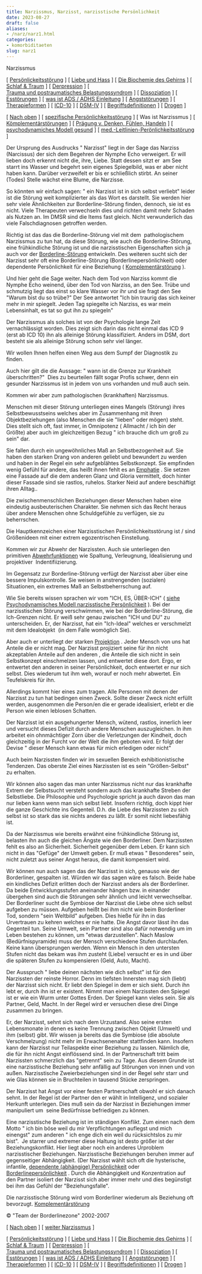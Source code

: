 ```yaml
---
title: Narzissmus, Narzisst, narzisstische Persönlichkeit
date: 2023-08-27
draft: false
aliases:
- /narz/narz1.html
categories:
- komorbiditaeten
slug: narz1
---
```



Narzissmus

[ [Persönlickeitsstörung](../persstoerung/persstoerung1.html) ] [ [Liebe und Hass](../definition/liebe1.htm) ] [ [Die Biochemie des Gehirns](../biochemie/biochemie.htm) ] [ [Schlaf & Traum](../schlaf/traum.htm) ] [ [Derpression](../depression/depri.html) ] [ [Trauma und postraumatisches Belastungssyndrom](../trauma/trauma.htm) ] [ [Dissoziation](../disso/dissoziation.htm) ] [ [Esstörungen](../ess/esst1.html) ] [ [was ist ADS / ADHS Einleitung](../ads/ads.html) ] [ [Angststörungen](../angststoerung/angststoerungen.htm) ] [ [Therapieformen](../theraformen/theraformen.htm) ] [ [ICD-10](../definition/icd10.htm) ] [ [DSM-IV](../definition/dsm.htm) ] [ [Begriffsdefinitionen](../definition/definitionen.htm) ] [ [Drogen](../definition/definitionen_1.htm) ]

[ [Nach oben](../persstoerung/persstoerung1.html) ] [ [spezifische Persönlichkeitsstörung](../persstoerung/spezifische_f60/spezifische_f60.html) ] [ Was ist Narzissmus ] [ [Kömplementärstörungen](../kompstoerung/komplimentaerstoerungen.htm) ] [ [Prägung v. Denken, Fühlen, Handeln](../vergang_gegenw_zukunf/die_vergangenheit_bestimmt_die_g.htm) ] [ [psychodynamiches Modell gesund](../ich/psychodynamisches_modell-normal.htm) ] [ [med.-Leitlinien-Perönlichkeitsstörung](../persstoerung/med-leitlinien-ps.pdf) ]

Der Ursprung des Ausdrucks " Narzisst" liegt in der Sage das
Narziss (Narcissus) der sich dem Begehren der Nymphe Echo verweigert. Er will lieben
doch erkennt nicht die, ihre, Liebe. Statt dessen sitzt er  am See starrt ins Wasser
und begehrt sein eigenes Spiegelbild, was er aber nicht haben kann. Darüber
verzweifelt er bis er schließlich stirbt. An seiner (Todes) Stelle wächst eine
Blume, die Narzisse.

So könnten wir einfach sagen: " ein Narzisst ist in sich selbst
verliebt" leider ist die Störung weit komplizierter als das Wort es darstellt. Sie werden hier sehr viele Ähnlichkeiten zur
Borderline-Störung
finden, dennoch, sie ist es nicht. Viele Therapeuten verwechseln dies und
richten damit mehr Schaden als Nutzen an. Im DMSR sind die Items fast gleich.
Nicht verwunderlich das viele Falschdiagnosen getroffen werden.

Richtig ist das das die Borderline-Störung viel mit dem 
pathologischem Narzissmus zu tun hat, da
diese Störung, wie auch die Borderline-Störung, eine frühkindliche Störung ist und
die narzisstischen
Eigenschaften sich ja auch vor der [Borderline-Störung](https://blz.borderliner.ch/bord/bord1/bord1.html) entwickeln. Des weiteren sucht sich der Narzisst sehr oft eine Borderline-Störung
(Borderlinepersönlichkeit) oder dependente Persönlichkeit für eine Beziehung
( [Komplementärstörung](../kompstoerung/komplimentaerstoerungen.htm) ).

Und hier geht die Sage weiter. Nach dem Tod von Narziss
kommt die Nymphe Echo weinend, über den Tod von Narziss, an den See. Trübe und schmutzig
liegt das einst so klare Wasser vor ihr und sie fragt den See "Warum bist
du so trübe?" Der See antwortet "Ich bin traurig das sich keiner
mehr in mir spiegelt. Jeden Tag spiegelte ich Narziss, es war mein Lebensinhalt,
es tat so gut ihn zu spiegeln"

Der Narzissmus als solches ist von der Psychologie lange Zeit vernachlässigt
worden. Dies zeigt sich darin das nicht einmal das ICD 9 (erst ab ICD 10) ihn als alleinige Störung
klassifiziert. Anders im DSM, dort besteht sie als alleinige Störung schon sehr
viel länger.

Wir wollen Ihnen helfen einen Weg aus dem Sumpf der Diagnostik zu finden.

Auch hier gilt die die Aussage: " wann ist die Grenze zur Krankheit
überschritten?"  Dies zu beurteilen fällt sogar Profis schwer, denn
ein gesunder Narzissmus ist in jedem von uns vorhanden und muß auch sein.

Kommen wir aber zum pathologischen (krankhaften) Narzissmus.

Menschen mit dieser Störung unterliegen eines Mangels (Störung) ihres
Selbstbewusstseins welches aber im Zusammenhang mit ihren Objektbeziehungen
(also Menschen die sie "lieben" oder mögen) steht. Dies stellt sich oft, fast
immer, in Omnipotenz ( Allmacht / ich bin der Größte) aber auch im
gleichzeitigen Bezug " ich brauche dich um groß zu sein" dar.

Sie fallen durch ein ungewöhnliches Maß an Selbstbezogenheit auf. Sie
haben den starken Drang von anderen geliebt und bewundert zu werden und haben in
der Regel ein sehr aufgeblähtes Selbstkonzept. Sie empfinden wenig Gefühl für
andere, das heißt ihnen fehlt es an [Emphatie](../definition/definitionen.htm#Empathie) . Sie setzen eine Fassade auf die
dem anderen Glanz und Gloria vermittelt, doch hinter dieser Fassade sind sie
rastlos, ruhelos. Starker Neid auf andere beschäftigt ihren Alltag..

Die zwischenmenschlichen Beziehungen dieser Menschen haben eine eindeutig
ausbeuterischen Charakter. Sie nehmen sich das Recht heraus über andere
Menschen ohne Schuldgefühle zu verfügen, sie zu beherrschen.

Die Hauptkennzeichen einer Narzisstischen Persönlichkeitsstörung ist / sind
Größenideen mit einer extrem egozentrischen Einstellung.

Kommen wir zur Abwehr der Narzissten. Auch sie unterliegen den primitiven [Abwehrfunktionen](https://blz.borderliner.ch/ich/psychodynamisches_modell-normal.htm#ich-abwehr) wie Spaltung, Verleugnung, Idealisierung und projektiver 
Indentifiizierung.

Im Gegensatz zur Borderline-Störung verfügt der Narzisst aber über eine
bessere Impulskontrolle. Sie weisen in anstrengenden (sozialen) Situationen, ein
extremes Maß an Selbstbeherrschung auf.

Wie Sie bereits wissen sprachen wir vom "ICH, ES, ÜBER-ICH"
  ( [siehe
Psychodynamisches Modell narzisstische Persönlichkeit](https://blz.borderliner.ch/ich/psychodynamisches_modell-narzissmus.htm) ). Bei
der narzisstischen Störung verschwimmen, wie bei der Borderline-Störung, die Ich-Grenzen
nicht. Er weiß sehr genau zwischen "ICH und DU" zu unterscheiden. Er,
der Narzisst, hat ein "Ich-Ideal" welches er verschmelzt mit dem
Idealobjekt  (in dem Falle womöglich Sie).

Aber auch er unterliegt der starken [Projektion](https://blz.borderliner.ch/spaltung/spaltung.html) . Jeder Mensch von uns hat
Anteile die er nicht mag. Der Narzisst projiziert seine für ihn nicht
akzeptablen Anteile auf den anderen , die Anteile die sich nicht in sein
Selbstkonzept einschmelzen lassen, und entwertet diese dort. Ergo, er entwertet
den anderen in seiner Persönlichkeit, doch entwertet er nur sich selbst. Dies
wiederum tut ihm weh, worauf er noch mehr abwertet. Ein Teufelskreis für ihn.

Allerdings kommt hier eines zum tragen. Alle Personen mit denen der Narzisst
zu tun hat bedingen einen Zweck. Sollte dieser Zweck nicht erfüllt werden,
ausgenommen die Person/en die er gerade idealisiert, erlebt er die Person wie
einen leblosen Schatten.

Der Narzisst ist ein ausgehungerter Mensch, wütend, rastlos, innerlich
leer  und versucht dieses Defizit durch andere Menschen auszugleichen. In
ihm arbeitet ein ohnmächtiger Zorn über die Verletzungen der Kindheit, doch
gleichzeitig in der Furcht vor der Welt die ihm geboten wird. Er folgt der
Devise " dieser Mensch kann etwas für mich erledigen oder nicht"

Auch beim Narzissten finden wir im sexuellen Bereich exhibitionistische
Tendenzen. Das oberste Ziel eines Narzissten ist es sein "Größen-Selbst"
zu erhalten.

Wir können also sagen das man unter Narzissmus nicht nur das krankhafte
Extrem der Selbstsucht versteht sondern auch das krankhafte Streben der
Selbstliebe. Die Philosophie und Psychologie spricht ja auch davon das man nur
lieben kann wenn man sich selbst liebt. Insofern richtig, doch kippt hier die
ganze Geschichte ins Gegenteil. D.h. die Liebe des Narzissten zu sich selbst ist
so stark das sie nichts anderes zu läßt. Er somit nicht liebesfähig ist.

Da der Narzissmus wie bereits erwähnt eine frühkindliche Störung ist,
belasten ihn auch die gleichen Ängste wie den Borderliner. Dem Narzissten fehlt
es also an Sicherheit. Sicherheit gegenüber dem Leben. Er kann sich nicht in
das "Gefüge" der Umwelt geben. Er muß etwas " Besonderes"
sein, nicht zuletzt aus seiner Angst heraus, die damit kompensiert wird.

Wir können nun auch sagen das der Narzisst in sich, genauso
wie der Borderliner, gespalten ist. Würden wir das sagen wäre es falsch. Beide
habe ein kindliches Defizit erlitten doch der Narzisst anders als der
Borderliner. Da beide Entwicklungsstufen aneinander hängen bzw. in einander
übergehen sind auch die Störungen sehr ähnlich und leicht verwechselbar. Der
Borderliner sucht die Symbiose der Narzisst die Liebe ohne sich selbst aufgeben
zu müssen. Aufgeben heißt bei ihm nicht wie beim Borderliner Tod, sondern
"sein Weltbild" aufgeben. Dies hieße für ihn in das Urvertrauen zu
kehren welches er nie hatte. Die Angst davor lässt ihn das Gegenteil tun. Seine
Umwelt, sein Partner sind also dafür notwendig um im Leben bestehen zu können,
um "etwas darzustellen". Nach Maslow (Bedürfnispyramide) muss der Mensch verschiedene
Stufen durchlaufen. Keine kann übersprungen werden. Wenn ein Mensch in den
untersten Stufen nicht das bekam was ihm zusteht (Liebe) versucht er es in und
über die späteren Stufen zu kompensieren (Geld, Auto, Macht).

Der Ausspruch " liebe deinen nächsten wie dich
selbst" ist für den Narzissten der reinste Horror. Denn im tiefsten
Innersten mag sich (liebt) der Narzisst sich nicht. Er liebt den Spiegel in dem
er sich sieht. Durch ihn lebt er, durch ihn ist er existent. Nimmt man einem
Narzissten
den Spiegel ist er wie ein Wurm unter Gottes Erden. Der Spiegel kann
vieles sein. Sie als Partner, Geld, Macht. In der Regel wird er versuchen diese
drei Dinge zusammen zu bringen.

Er, der Narzisst, sehnt sich nach dem Urzustand. Also seine
ersten Lebensmonate in denen es keine Trennung zwischen Objekt (Umwelt) und ihm
(selbst) gibt. Wir wissen ja bereits das die Symbiose (die absolute
Verschmelzung) nicht mehr im Erwachsenenalter stattfinden kann. Insofern kann
der Narzisst nur Teilaspekte einer Beziehung zu lassen. Nämlich die, die für
ihn nicht Angst einflössend sind. In der Partnerschaft tritt beim Narzissten schmerzlich das "getrennt" sein zu Tage. Aus diesem Grunde ist eine narzisstische
Beziehung sehr anfällig auf Störungen von innen und von außen. Narzisstische
Zweierbeziehungen sind in der Regel sehr starr und wie Glas können sie in
Bruchteilen in tausend Stücke zerspringen.

Der Narzisst hat Angst vor einer festen Partnerschaft obwohl
er sich danach sehnt. In der Regel ist der Partner den er wählt in Intelligenz,
und sozialer Herkunft unterlegen. Dies muß sein da der Narzisst in Beziehungen
immer manipuliert um  seine Bedürfnisse befriedigen zu können.

Eine narzisstische Beziehung ist im ständigen Konflikt. Zum
einen nach dem Motto " ich bin böse weil du mir Verpflichtungen auflegst
und mich einengst" zum anderen " ich enge dich ein weil du
rücksichtslos zu mir bist".  Je starrer und extremer diese Haltung
ist desto größer ist der Beziehungskonflikt. Hier liegt aber noch ein anderes
Urproblem narzisstischer Beziehungen. Narzisstische Beziehungen beruhen immer
auf gegenseitiger Abhängigkeit. (Der Narzisst wählt sich oft die hysterische,
infantile, [dependente
(abhängige) Persönlichkeit](https://blz.borderliner.ch/kompstoerung/dependent-narz-bez.htm) oder [Borderlinepersönlichkeit](https://blz.borderliner.ch/bord/bord1/bord1.html) . Durch die Abhängigkeit und Konzentration auf den
Partner isoliert der Narzisst sich aber immer mehr und dies begünstigt bei ihm
das Gefühl der "Beziehungsfalle".

Die narzisstische Störung wird vom Borderliner wiederum
als Beziehung oft bevorzugt. [Komplementärstörung](https://blz.borderliner.ch/kompstoerung/komplimentaerstoerungen.htm)

© "Team der Borderlinezone" 2002-2007

[ [Nach oben](../persstoerung/persstoerung1.html) ] [ [weiter Narzissmus](narzissmus/narz_1.htm) ]

[ [Persönlickeitsstörung](../persstoerung/persstoerung1.html) ] [ [Liebe und Hass](../definition/liebe1.htm) ] [ [Die Biochemie des Gehirns](../biochemie/biochemie.htm) ] [ [Schlaf & Traum](../schlaf/traum.htm) ] [ [Derpression](../depression/depri.html) ] [ [Trauma und postraumatisches Belastungssyndrom](../trauma/trauma.htm) ] [ [Dissoziation](../disso/dissoziation.htm) ] [ [Esstörungen](../ess/esst1.html) ] [ [was ist ADS / ADHS Einleitung](../ads/ads.html) ] [ [Angststörungen](../angststoerung/angststoerungen.htm) ] [ [Therapieformen](../theraformen/theraformen.htm) ] [ [ICD-10](../definition/icd10.htm) ] [ [DSM-IV](../definition/dsm.htm) ] [ [Begriffsdefinitionen](../definition/definitionen.htm) ] [ [Drogen](../definition/definitionen_1.htm) ]